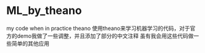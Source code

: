 # ML_by_theano
my code when in practice theano
使用theano来学习机器学习的代码，对于官方的demo我做了一些调整，并且添加了部分的中文注释
虽有我会用这些代码做一些简单的其他应用
